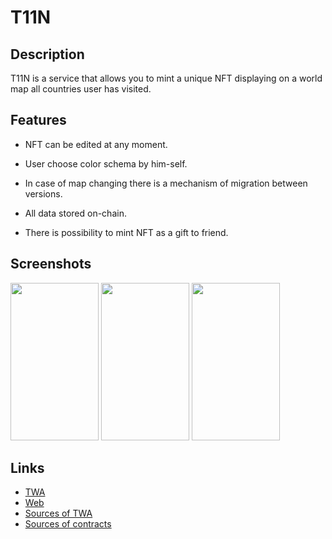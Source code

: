 # T11N

## Description

T11N is a service that allows you to mint a unique NFT displaying on a world map all countries user has visited.

## Features

- NFT can be edited at any moment.

- User choose color schema by him-self.

- In case of map changing there is a mechanism of migration between versions.

- All data stored on-chain. 

- There is possibility to mint NFT as a gift to friend.

## Screenshots

<img src="https://krivochenko.github.io/t11n/1.jpg" alt="" style="height: 252px; width:141px;"/>
<img src="https://krivochenko.github.io/t11n/2.jpg" alt="" style="height: 252px; width:141px;"/>
<img src="https://krivochenko.github.io/t11n/3.jpg" alt="" style="height: 252px; width:141px;"/>

## Links

- [TWA](https://t.me/t11n_bot)
- [Web](https://krivochenko.github.io/t11n/) 
- [Sources of TWA](https://github.com/krivochenko/t11n)
- [Sources of contracts](https://github.com/krivochenko/t11n-contracts)

